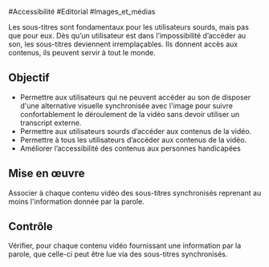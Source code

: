 
#Accessibilité #Editorial #Images_et_médias

Les sous-titres sont fondamentaux pour les utilisateurs sourds, mais pas que pour eux. Dès qu’un utilisateur est dans l’impossibilité d’accéder au son, les sous-titres deviennent irremplaçables. Ils donnent accès aux contenus, ils peuvent servir à tout le monde.


## Objectif

* Permettre aux utilisateurs qui ne peuvent accéder au son de disposer d'une alternative visuelle synchronisée avec l'image pour suivre confortablement le déroulement de la vidéo sans devoir utiliser un transcript externe.
* Permettre aux utilisateurs sourds d’accéder aux contenus de la vidéo.
* Permettre à tous les utilisateurs d’accéder aux contenus de la vidéo.
* Améliorer l’accessibilité des contenus aux personnes handicapées

## Mise en œuvre

Associer à chaque contenu vidéo des sous-titres synchronisés reprenant au moins l'information donnée par la parole.

## Contrôle

Vérifier, pour chaque contenu vidéo fournissant une information par la parole, que celle-ci peut être lue via des sous-titres synchronisés.

